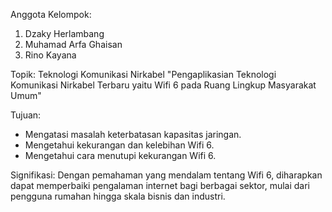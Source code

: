 Anggota Kelompok:
1. Dzaky Herlambang
2. Muhamad Arfa Ghaisan
3. Rino Kayana

Topik: Teknologi Komunikasi Nirkabel
"Pengaplikasian Teknologi Komunikasi Nirkabel Terbaru yaitu Wifi 6 pada Ruang Lingkup Masyarakat Umum"

Tujuan: 
- Mengatasi masalah keterbatasan kapasitas jaringan.
- Mengetahui kekurangan dan kelebihan Wifi 6.
- Mengetahui cara menutupi kekurangan Wifi 6.

Signifikasi:
Dengan pemahaman yang mendalam tentang Wifi 6, diharapkan dapat memperbaiki pengalaman internet bagi berbagai sektor, mulai dari pengguna rumahan hingga skala bisnis dan industri.




